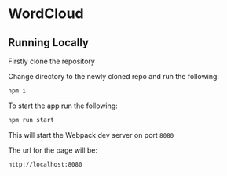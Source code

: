 # WordCloud

## Running Locally
Firstly clone the repository

Change directory to the newly cloned repo and run the following:

```cmd
npm i
```
To start the app run the following:

```cmd
npm run start
```
This will start the Webpack dev server on port `8080`

The url for the page will be:

```URL
http://localhost:8080
```

